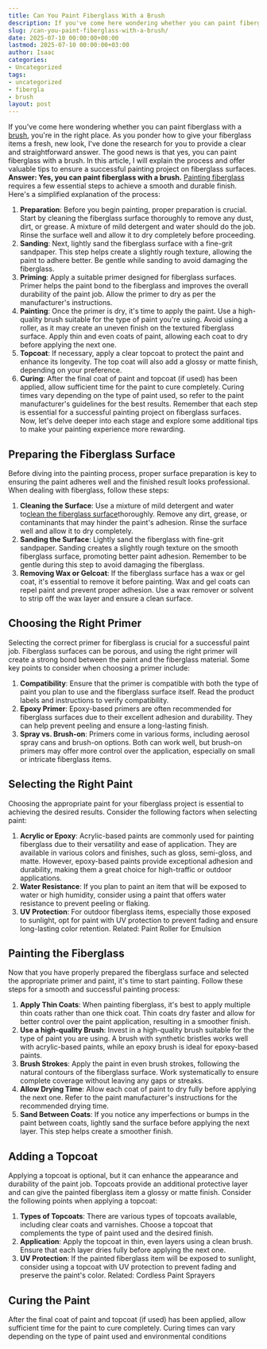 ```yaml
---
title: Can You Paint Fiberglass With a Brush
description: If you've come here wondering whether you can paint fiberglass with a brush, you're in the right place. As you ponder how to give your fiberglass items a...
slug: /can-you-paint-fiberglass-with-a-brush/
date: 2025-07-10 00:00:00+00:00
lastmod: 2025-07-10 00:00:00+03:00
author: Isaac
categories:
- Uncategorized
tags:
- uncategorized
- fibergla
- brush
layout: post
---
```

If you've come here wondering whether you can paint fiberglass with a [brush](https://pestpolicy.com/best-brush-gutter-guards/), you're in the right place. As you ponder how to give your fiberglass items a fresh, new look, I've done the research for you to provide a clear and straightforward answer.
The good news is that yes, you can paint fiberglass with a brush. In this article, I will explain the process and offer valuable tips to ensure a successful painting project on fiberglass surfaces.
**Answer: Yes, you can paint fiberglass with a brush.**
[Painting fiberglass](https://pestpolicy.com/how-to-paint-a-fiberglass-boat/)
requires a few essential steps to achieve a smooth and durable finish. Here's a simplified explanation of the process:
1. **Preparation**: Before you begin painting, proper preparation is crucial. Start by cleaning the fiberglass surface thoroughly to remove any dust, dirt, or grease. A mixture of mild detergent and water should do the job. Rinse the surface well and allow it to dry completely before proceeding.
2. **Sanding**: Next, lightly sand the fiberglass surface with a fine-grit sandpaper. This step helps create a slightly rough texture, allowing the paint to adhere better. Be gentle while sanding to avoid damaging the fiberglass.
3. **Priming**: Apply a suitable primer designed for fiberglass surfaces. Primer helps the paint bond to the fiberglass and improves the overall durability of the paint job. Allow the primer to dry as per the manufacturer's instructions.
4. **Painting**: Once the primer is dry, it's time to apply the paint. Use a high-quality brush suitable for the type of paint you're using. Avoid using a roller, as it may create an uneven finish on the textured fiberglass surface. Apply thin and even coats of paint, allowing each coat to dry before applying the next one.
5. **Topcoat**: If necessary, apply a clear topcoat to protect the paint and enhance its longevity. The top coat will also add a glossy or matte finish, depending on your preference.
6. **Curing**: After the final coat of paint and topcoat (if used) has been applied, allow sufficient time for the paint to cure completely. Curing times vary depending on the type of paint used, so refer to the paint manufacturer's guidelines for the best results.
Remember that each step is essential for a successful painting project on fiberglass surfaces. Now, let's delve deeper into each stage and explore some additional tips to make your painting experience more rewarding.
## **Preparing the Fiberglass Surface**
Before diving into the painting process, proper surface preparation is key to ensuring the paint adheres well and the finished result looks professional. When dealing with fiberglass, follow these steps:
1. **Cleaning the Surface**: Use a mixture of mild detergent and water to[clean the fiberglass surface](https://pestpolicy.com/best-fiberglass-boat-cleaner/)thoroughly. Remove any dirt, grease, or contaminants that may hinder the paint's adhesion. Rinse the surface well and allow it to dry completely.
2. **Sanding the Surface**: Lightly sand the fiberglass with fine-grit sandpaper. Sanding creates a slightly rough texture on the smooth fiberglass surface, promoting better paint adhesion. Remember to be gentle during this step to avoid damaging the fiberglass.
3. **Removing Wax or Gelcoat**: If the fiberglass surface has a wax or gel coat, it's essential to remove it before painting. Wax and gel coats can repel paint and prevent proper adhesion. Use a wax remover or solvent to strip off the wax layer and ensure a clean surface.
## **Choosing the Right Primer**
Selecting the correct primer for fiberglass is crucial for a successful paint job. Fiberglass surfaces can be porous, and using the right primer will create a strong bond between the paint and the fiberglass material. Some key points to consider when choosing a primer include:
1. **Compatibility**: Ensure that the primer is compatible with both the type of paint you plan to use and the fiberglass surface itself. Read the product labels and instructions to verify compatibility.
2. **Epoxy Primer**: Epoxy-based primers are often recommended for fiberglass surfaces due to their excellent adhesion and durability. They can help prevent peeling and ensure a long-lasting finish.
3. **Spray vs. Brush-on**: Primers come in various forms, including aerosol spray cans and brush-on options. Both can work well, but brush-on primers may offer more control over the application, especially on small or intricate fiberglass items.
## **Selecting the Right Paint**
Choosing the appropriate paint for your fiberglass project is essential to achieving the desired results. Consider the following factors when selecting paint:
1. **Acrylic or Epoxy**: Acrylic-based paints are commonly used for painting fiberglass due to their versatility and ease of application. They are available in various colors and finishes, such as gloss, semi-gloss, and matte. However, epoxy-based paints provide exceptional adhesion and durability, making them a great choice for high-traffic or outdoor applications.
2. **Water Resistance**: If you plan to paint an item that will be exposed to water or high humidity, consider using a paint that offers water resistance to prevent peeling or flaking.
3. **UV Protection**: For outdoor fiberglass items, especially those exposed to sunlight, opt for paint with UV protection to prevent fading and ensure long-lasting color retention.
Related:
Paint Roller for Emulsion
## **Painting the Fiberglass**
Now that you have properly prepared the fiberglass surface and selected the appropriate primer and paint, it's time to start painting. Follow these steps for a smooth and successful painting process:
1. **Apply Thin Coats**: When painting fiberglass, it's best to apply multiple thin coats rather than one thick coat. Thin coats dry faster and allow for better control over the paint application, resulting in a smoother finish.
2. **Use a high-quality Brush**: Invest in a high-quality brush suitable for the type of paint you are using. A brush with synthetic bristles works well with acrylic-based paints, while an epoxy brush is ideal for epoxy-based paints.
3. **Brush Strokes**: Apply the paint in even brush strokes, following the natural contours of the fiberglass surface. Work systematically to ensure complete coverage without leaving any gaps or streaks.
4. **Allow Drying Time**: Allow each coat of paint to dry fully before applying the next one. Refer to the paint manufacturer's instructions for the recommended drying time.
5. **Sand Between Coats**: If you notice any imperfections or bumps in the paint between coats, lightly sand the surface before applying the next layer. This step helps create a smoother finish.
## **Adding a Topcoat**
Applying a topcoat is optional, but it can enhance the appearance and durability of the paint job. Topcoats provide an additional protective layer and can give the painted fiberglass item a glossy or matte finish. Consider the following points when applying a topcoat:
1. **Types of Topcoats**: There are various types of topcoats available, including clear coats and varnishes. Choose a topcoat that complements the type of paint used and the desired finish.
2. **Application**: Apply the topcoat in thin, even layers using a clean brush. Ensure that each layer dries fully before applying the next one.
3. **UV Protection**: If the painted fiberglass item will be exposed to sunlight, consider using a topcoat with UV protection to prevent fading and preserve the paint's color.
Related:
Cordless Paint Sprayers
## **Curing the Paint**
After the final coat of paint and topcoat (if used) has been applied, allow sufficient time for the paint to cure completely. Curing times can vary depending on the type of paint used and environmental conditions
